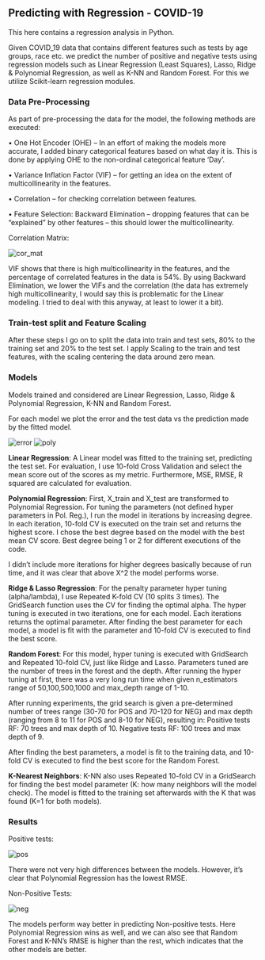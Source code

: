 ## Predicting with Regression - COVID-19
This here contains a regression analysis in Python.

Given COVID_19 data that contains different features such as tests by age groups, race etc. we predict the number of positive and negative tests using regression models such as Linear Regression (Least Squares), Lasso, Ridge & Polynomial Regression, as well as K-NN and Random Forest. For this we utilize Scikit-learn regression modules. 

### Data Pre-Processing

As part of pre-processing the data for the model, the following methods are executed:

•	One Hot Encoder (OHE) – In an effort of making the models more accurate, I added binary categorical features based on what day it is. This is done by applying OHE to the non-ordinal categorical feature ‘Day’. 

•	Variance Inflation Factor (VIF) – for getting an idea on the extent of multicollinearity in the features. 

•	Correlation – for checking correlation between features. 

•	Feature Selection: Backward Elimination – dropping features that can be “explained” by other features – this should lower the multicollinearity.

Correlation Matrix:

![cor_mat](https://user-images.githubusercontent.com/62807222/162811977-9280e2a9-87ba-4da9-9aaa-e1a1012a7bd2.png)

VIF shows that there is high multicollinearity in the features, and the percentage of correlated features in the data is 54%. 
By using Backward Elimination, we lower the VIFs and the correlation (the data has extremely high multicollinearity, I would say this is problematic for the Linear modeling. I tried to deal with this anyway, at least to lower it a bit). 

### Train-test split and Feature Scaling

After these steps I go on to split the data into train and test sets, 80% to the training set and 20% to the test set.
I apply Scaling to the train and test features, with the scaling centering the data around zero mean.

### Models

Models trained and considered are Linear Regression, Lasso, Ridge & Polynomial Regression, K-NN and Random Forest.

For each model we plot the error and the test data vs the prediction made by the fitted model.

![error](https://user-images.githubusercontent.com/62807222/162814473-46c4d223-275a-4080-a9d7-261826cf0afd.png)
![poly](https://user-images.githubusercontent.com/62807222/162814755-e9accaf5-67c1-4384-a3f8-434b93d19bfa.png)

**Linear Regression**: A Linear model was fitted to the training set, predicting the test set. For evaluation, I use 10-fold Cross Validation and select the mean score out of the scores as my metric. Furthermore, MSE, RMSE, R squared are calculated for evaluation.

**Polynomial Regression**: First, X_train and X_test are transformed to Polynomial Regression. For tuning the parameters (not defined hyper parameters in Pol. Reg.), I run the model in iterations by increasing degree. In each iteration, 10-fold CV is executed on the train set and returns the highest score. I chose the best degree based on the model with the best mean CV score. Best degree being 1 or 2 for different executions of the code.

I didn’t include more iterations for higher degrees basically because of run time, and it was clear that above X^2 the model performs worse.    

**Ridge & Lasso Regression**: For the penalty parameter hyper tuning (alpha/lambda), I use Repeated K-fold CV (10 splits 3 times). The GridSearch function uses the CV for finding the optimal alpha. The hyper tuning is executed in two iterations, one for each model. Each iterations returns the optimal parameter. 
After finding the best parameter for each model, a model is fit with the parameter and 10-fold CV is executed to find the best score.

**Random Forest**: For this model, hyper tuning is executed with GridSearch and Repeated 10-fold CV, just like Ridge and Lasso. Parameters tuned are the number of trees in the forest and the depth. After running the hyper tuning at first, there was a very long run time when given n_estimators range of 50,100,500,1000 and max_depth range of 1-10.

After running experiments, the grid search is given a pre-determined number of trees range (30-70 for POS and 70-120 for NEG) and max depth (ranging from 8 to 11 for POS and 8-10 for NEG), resulting in:
Positive tests RF: 70 trees and max depth of 10.
Negative tests RF: 100 trees and max depth of 9.

After finding the best parameters, a model is fit to the training data, and 10-fold CV is executed to find the best score for the Random Forest.

**K-Nearest Neighbors**: K-NN also uses Repeated 10-fold CV in a GridSearch for finding the best model parameter (K: how many neighbors will the model check). The model is fitted to the training set afterwards with the K that was found (K=1 for both models). 

### Results

Positive tests:

![pos](https://user-images.githubusercontent.com/62807222/162819039-8407e824-2027-4fbc-90b4-7e3fb773f7e6.png)


There were not very high differences between the models. However, it’s clear that Polynomial Regression has the lowest RMSE.  

Non-Positive Tests:

![neg](https://user-images.githubusercontent.com/62807222/162819240-1b292192-0c5f-45f8-907d-c887060b8e4a.png)


The models perform way better in predicting Non-positive tests. Here Polynomial Regression wins as well, and we can also see that Random Forest and K-NN’s RMSE is higher than the rest, which indicates that the other models are better.




 








